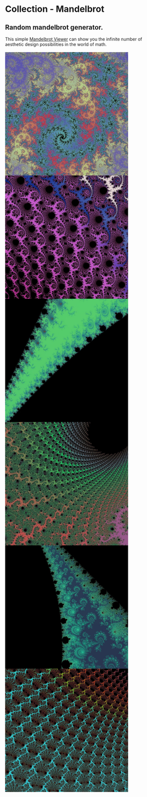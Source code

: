 # Collection - Mandelbrot </br>
## Random mandelbrot generator. 
This simple [Mandelbrot Viewer](https://math.hws.edu/eck/js/mandelbrot/MB.html) can show you the infinite number of aesthetic design possibilities in the world of math. </br></br>
<img align="left" width="400" height="400" src="https://github.com/FractalLAB/collection-mandelbrot/blob/main/uploads/FIxrLV0XMAwMLDm.jpeg"> </br>
<img align="center" width="400" height="400" src="https://github.com/FractalLAB/collection-mandelbrot/blob/main/uploads/FIxs4E-X0AE01iM.jpeg"> </br>
<img align="left" width="400" height="400" src="https://github.com/FractalLAB/collection-mandelbrot/blob/main/uploads/FIxraalXoAECW7t.jpeg"> </br>
<img align="center" width="400" height="400" src="https://github.com/FractalLAB/collection-mandelbrot/blob/main/uploads/FIxsBDYXIAYJ0g_.jpeg"> </br>
<img align="left" width="400" height="400" src="https://github.com/FractalLAB/collection-mandelbrot/blob/main/uploads/FIxtKOeXwAMr1lN.jpeg"> </br>
<img align="center" width="400" height="400" src="https://github.com/FractalLAB/collection-mandelbrot/blob/main/uploads/FIxuizfX0AIuqeN.jpeg"> </br>
